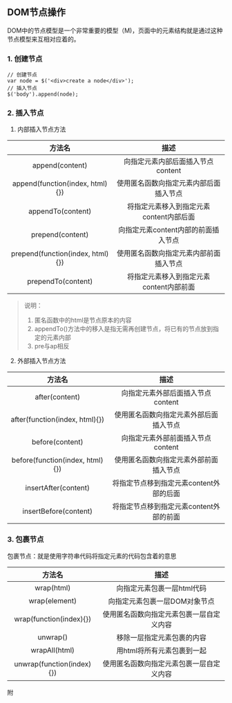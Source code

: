 ## DOM节点操作
DOM中的节点模型是一个非常重要的模型（M)，页面中的元素结构就是通过这种节点模型来互相对应着的。

### 1. 创建节点
```
// 创建节点
var node = $('<div>create a node</div>');
// 插入节点
$('body').append(node);
```

### 2. 插入节点
1. 内部插入节点方法

|方法名|描述|
|:--:|:--:|
|append(content)|向指定元素内部后面插入节点content|
|append(function(index, html){})|使用匿名函数向指定元素内部后面插入节点|
|appendTo(content)|将指定元素移入到指定元素content内部后面|
|prepend(content)|向指定元素content内部的前面插入节点|
|prepend(function(index, html){})|使用匿名函数向指定元素内部前面插入节点|
|prependTo(content)|将指定元素移入到指定元素content内部前面|

> 说明：
> 1. 匿名函数中的html是节点原本的内容
> 2. appendTo()方法中的移入是指无需再创建节点，将已有的节点放到指定的元素内部
> 3. pre与ap相反

2. 外部插入节点方法

|方法名|描述|
|:--:|:--:|
|after(content)|向指定元素外部后面插入节点content|
|after(function(index, html){})|使用匿名函数向指定元素外部后面插入节点|
|before(content)|向指定元素外部前面插入节点content|
|before(function(index, html){})|使用匿名函数向指定元素外部前面插入节点|
|insertAfter(content)|将指定节点移到指定元素content外部的后面|
|insertBefore(content)|将指定节点移到指定元素content外部的前面|

### 3. 包裹节点

包裹节点：就是使用字符串代码将指定元素的代码包含着的意思

|方法名|描述|
|:--:|:--:|
|wrap(html)|向指定元素包裹一层html代码|
|wrap(element)|向指定元素包裹一层DOM对象节点|
|wrap(function(index){})|使用匿名函数向指定元素包裹一层自定义内容|
|unwrap()|移除一层指定元素包裹的内容|
|wrapAll(html)|用html将所有元素包裹到一起|
|unwrap(function(index){})|使用匿名函数向指定元素包裹一层自定义内容|









附
